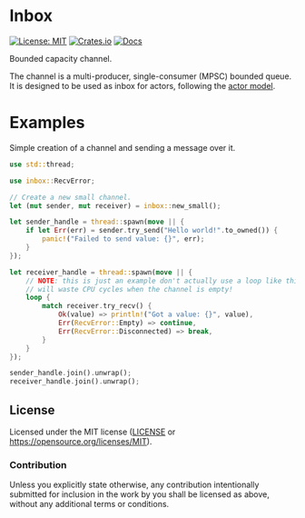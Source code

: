 # Inbox

[![License: MIT](https://img.shields.io/badge/license-MIT-blue.svg)](https://opensource.org/licenses/MIT)
[![Crates.io](https://img.shields.io/crates/v/inbox.svg)](https://crates.io/crates/inbox)
[![Docs](https://docs.rs/inbox/badge.svg)](https://docs.rs/inbox)

Bounded capacity channel.

The channel is a multi-producer, single-consumer (MPSC) bounded queue. It is
designed to be used as inbox for actors, following the [actor model].

[actor model]: https://en.wikipedia.org/wiki/Actor_model

# Examples

Simple creation of a channel and sending a message over it.

```rust
use std::thread;

use inbox::RecvError;

// Create a new small channel.
let (mut sender, mut receiver) = inbox::new_small();

let sender_handle = thread::spawn(move || {
    if let Err(err) = sender.try_send("Hello world!".to_owned()) {
        panic!("Failed to send value: {}", err);
    }
});

let receiver_handle = thread::spawn(move || {
    // NOTE: this is just an example don't actually use a loop like this, it
    // will waste CPU cycles when the channel is empty!
    loop {
        match receiver.try_recv() {
            Ok(value) => println!("Got a value: {}", value),
            Err(RecvError::Empty) => continue,
            Err(RecvError::Disconnected) => break,
        }
    }
});

sender_handle.join().unwrap();
receiver_handle.join().unwrap();
```

## License

Licensed under the MIT license ([LICENSE](LICENSE) or
https://opensource.org/licenses/MIT).

### Contribution

Unless you explicitly state otherwise, any contribution intentionally submitted
for inclusion in the work by you shall be licensed as above, without any
additional terms or conditions.
